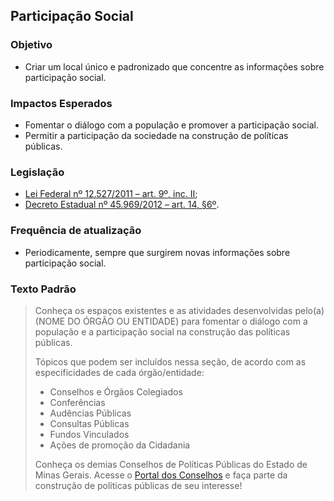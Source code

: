 ## Participação Social

### Objetivo
- Criar um local único e padronizado que concentre as informações sobre participação social.

### Impactos Esperados
- Fomentar o diálogo com a população e promover a participação social.
- Permitir a participação da sociedade na construção de políticas públicas.

### Legislação
- [Lei Federal nº 12.527/2011 – art. 9º, inc. II](http://www.planalto.gov.br/ccivil_03/_ato2011-2014/2011/lei/l12527.htm#art9);
- [Decreto Estadual nº 45.969/2012 – art. 14, §6º](https://www.almg.gov.br/consulte/legislacao/completa/completa.html?tipo=DEC&num=45969&ano=2012).

### Frequência de atualização
-	Periodicamente, sempre que surgirem novas informações sobre participação social.

### Texto Padrão

> Conheça os espaços existentes e as atividades desenvolvidas pelo(a) (NOME DO ÓRGÃO OU ENTIDADE) para fomentar o diálogo com a população e a participação social na construção das políticas públicas.
>
> Tópicos que podem ser incluídos nessa seção, de acordo com as especificidades de cada órgão/entidade:
>
> - Conselhos e Órgãos Colegiados
> - Conferências
> - Audências Públicas
> - Consultas Públicas
> - Fundos Vinculados
> - Ações de promoção da Cidadania
>
> Conheça os demias Conselhos de Políticas Públicas do Estado de Minas Gerais. Acesse o [Portal dos Conselhos](http://portaldosconselhos.cge.mg.gov.br/) e faça parte da construção de políticas públicas de seu interesse!
